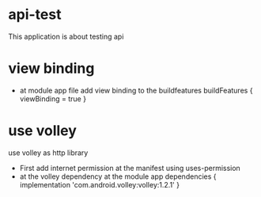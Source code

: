 # api-test
This application is about testing api 
# view binding
- at module app file add view binding to the buildfeatures
buildFeatures { viewBinding = true }
# use volley
use volley as http library
- First add internet permission at the manifest using uses-permission
- at the volley dependency at the module app
  dependencies {
    implementation 'com.android.volley:volley:1.2.1'
}
 
